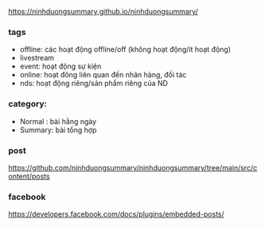 https://ninhduongsummary.github.io/ninhduongsummary/



### tags
- offline: các hoạt động offline/off (không hoạt động/ít hoạt động)
- livestream
- event: hoạt động sự kiện
- online: hoạt đông liên quan đến nhãn hàng, đối tác 
- nds: hoạt động riêng/sản phẩm riêng của ND 


### category: 

- Normal : bài hằng ngày 
- Summary: bài tổng hợp

### post 

https://github.com/ninhduongsummary/ninhduongsummary/tree/main/src/content/posts


### facebook 
https://developers.facebook.com/docs/plugins/embedded-posts/



